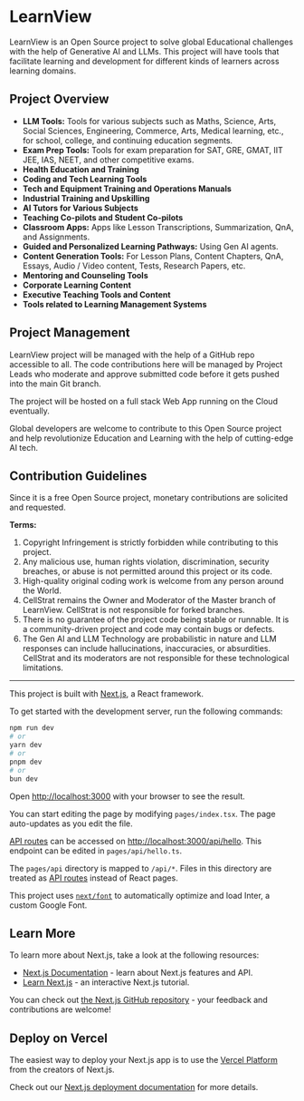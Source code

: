 # LearnView

LearnView is an Open Source project to solve global Educational challenges with the help of Generative AI and LLMs. This project will have tools that facilitate learning and development for different kinds of learners across learning domains.

## Project Overview

- **LLM Tools:** Tools for various subjects such as Maths, Science, Arts, Social Sciences, Engineering, Commerce, Arts, Medical learning, etc., for school, college, and continuing education segments.
- **Exam Prep Tools:** Tools for exam preparation for SAT, GRE, GMAT, IIT JEE, IAS, NEET, and other competitive exams.
- **Health Education and Training**
- **Coding and Tech Learning Tools**
- **Tech and Equipment Training and Operations Manuals**
- **Industrial Training and Upskilling**
- **AI Tutors for Various Subjects**
- **Teaching Co-pilots and Student Co-pilots**
- **Classroom Apps:** Apps like Lesson Transcriptions, Summarization, QnA, and Assignments.
- **Guided and Personalized Learning Pathways:** Using Gen AI agents.
- **Content Generation Tools:** For Lesson Plans, Content Chapters, QnA, Essays, Audio / Video content, Tests, Research Papers, etc.
- **Mentoring and Counseling Tools**
- **Corporate Learning Content**
- **Executive Teaching Tools and Content**
- **Tools related to Learning Management Systems**

## Project Management

LearnView project will be managed with the help of a GitHub repo accessible to all. The code contributions here will be managed by Project Leads who moderate and approve submitted code before it gets pushed into the main Git branch.

The project will be hosted on a full stack Web App running on the Cloud eventually.

Global developers are welcome to contribute to this Open Source project and help revolutionize Education and Learning with the help of cutting-edge AI tech.

## Contribution Guidelines

Since it is a free Open Source project, monetary contributions are solicited and requested.

**Terms:**

1. Copyright Infringement is strictly forbidden while contributing to this project.
2. Any malicious use, human rights violation, discrimination, security breaches, or abuse is not permitted around this project or its code.
3. High-quality original coding work is welcome from any person around the World.
4. CellStrat remains the Owner and Moderator of the Master branch of LearnView. CellStrat is not responsible for forked branches.
5. There is no guarantee of the project code being stable or runnable. It is a community-driven project and code may contain bugs or defects.
6. The Gen AI and LLM Technology are probabilistic in nature and LLM responses can include hallucinations, inaccuracies, or absurdities. CellStrat and its moderators are not responsible for these technological limitations.

---

This project is built with [Next.js](https://nextjs.org/), a React framework. 

To get started with the development server, run the following commands:

```bash
npm run dev
# or
yarn dev
# or
pnpm dev
# or
bun dev
```

Open [http://localhost:3000](http://localhost:3000) with your browser to see the result.

You can start editing the page by modifying `pages/index.tsx`. The page auto-updates as you edit the file.

[API routes](https://nextjs.org/docs/api-routes/introduction) can be accessed on [http://localhost:3000/api/hello](http://localhost:3000/api/hello). This endpoint can be edited in `pages/api/hello.ts`.

The `pages/api` directory is mapped to `/api/*`. Files in this directory are treated as [API routes](https://nextjs.org/docs/api-routes/introduction) instead of React pages.

This project uses [`next/font`](https://nextjs.org/docs/basic-features/font-optimization) to automatically optimize and load Inter, a custom Google Font.

## Learn More

To learn more about Next.js, take a look at the following resources:

- [Next.js Documentation](https://nextjs.org/docs) - learn about Next.js features and API.
- [Learn Next.js](https://nextjs.org/learn) - an interactive Next.js tutorial.

You can check out [the Next.js GitHub repository](https://github.com/vercel/next.js/) - your feedback and contributions are welcome!

## Deploy on Vercel

The easiest way to deploy your Next.js app is to use the [Vercel Platform](https://vercel.com/new?utm_medium=default-template&filter=next.js&utm_source=create-next-app&utm_campaign=create-next-app-readme) from the creators of Next.js.

Check out our [Next.js deployment documentation](https://nextjs.org/docs/deployment) for more details.
